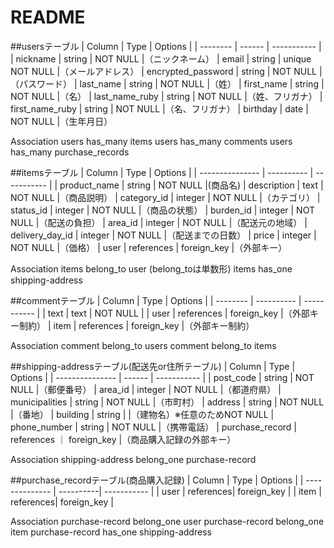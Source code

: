 # README

##usersテーブル
| Column             | Type     | Options         |
| --------           | ------   | -----------     |
| nickname           | string   | NOT NULL        |（ニックネーム）
| email              | string   | unique NOT NULL |（メールアドレス）
| encrypted_password | string   | NOT NULL        |（パスワード）
| last_name          | string   | NOT NULL        |（姓）
| first_name         | string   | NOT NULL        |（名）
| last_name_ruby     | string   | NOT NULL        |（姓、フリガナ）
| first_name_ruby    | string   | NOT NULL        |（名、フリガナ）
| birthday           | date     | NOT NULL        |（生年月日）

Association
users has_many items
users has_many comments
users has_many  purchase_records


##itemsテーブル
| Column          | Type       | Options     |
| --------------- | ---------- | ----------- |
| product_name    | string     | NOT NULL    |(商品名)
| description     | text       | NOT NULL    |（商品説明）
| category_id     | integer    | NOT NULL    |（カテゴリ）
| status_id       | integer    | NOT NULL    |（商品の状態）
| burden_id       | integer    | NOT NULL    |（配送の負担）
| area_id         | integer    | NOT NULL    |（配送元の地域）
| delivery_day_id | integer    | NOT NULL    |（配送までの日数）
| price           | integer    | NOT NULL    |（価格）
| user            | references | foreign_key |（外部キー）

Association
items belong_to user                           (belong_toは単数形)
items has_one shipping-address

##commentテーブル
| Column   | Type       | Options     |
| -------- | ---------- | ----------- |
| text     | text       | NOT NULL    |
| user     | references | foreign_key |（外部キー制約）
| item     | references | foreign_key |（外部キー制約）

Association
comment belong_to users
comment belong_to items

##shipping-addressテーブル(配送先or住所テーブル)
| Column          | Type       | Options     |
| --------------- | ------     | ----------- |
| post_code       | string     | NOT NULL    |（郵便番号）
| area_id         | integer    | NOT NULL    |（都道府県）
| municipalities  | string     | NOT NULL    |（市町村）
| address         | string     | NOT NULL    |（番地）
| building        | string     |             |（建物名）※任意のためNOT NULL
| phone_number    | string     | NOT NULL    |（携帯電話）
| purchase_record | references ｜ foreign_key |（商品購入記録の外部キー）

Association
shipping-address belong_one purchase-record


##purchase_recordテーブル(商品購入記録)
| Column         | Type      | Options     |
| -------------- | ----------| ----------- |
| user           | references| foreign_key |
| item           | references| foreign_key |

Association
purchase-record belong_one user
purchase-record belong_one item
purchase-record has_one shipping-address
